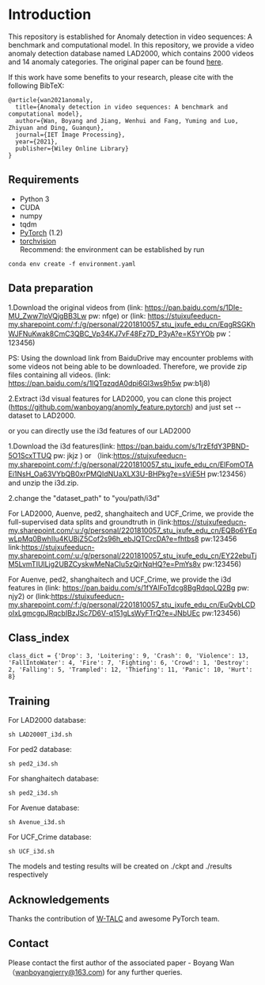 # Introduction
This repository is established for Anomaly detection in video sequences: A benchmark and computational model. In this repository, we provide a video anomaly detection database named LAD2000, which contains 2000 videos and 14 anomaly categories. The original paper can be found [here](https://arxiv.org/abs/2106.08570).

If this work have some benefits to your research, please cite with the following BibTeX:

```
@article{wan2021anomaly,
  title={Anomaly detection in video sequences: A benchmark and computational model},
  author={Wan, Boyang and Jiang, Wenhui and Fang, Yuming and Luo, Zhiyuan and Ding, Guanqun},
  journal={IET Image Processing},
  year={2021},
  publisher={Wiley Online Library}
}
```


## Requirements
* Python 3
* CUDA
* numpy
* tqdm
* [PyTorch](http://pytorch.org/) (1.2)
* [torchvision](http://pytorch.org/)  
Recommend: the environment can be established by run

```
conda env create -f environment.yaml
```


## Data preparation


1.Download the original videos from (link: https://pan.baidu.com/s/1DIe-MU_Zww7IpVQjgBB3Lw pw: nfge)  or (link: https://stujxufeeducn-my.sharepoint.com/:f:/g/personal/2201810057_stu_jxufe_edu_cn/EqgRSGKhWJFNuKwak8CmC3QBC_Vp34KJ7vF48Fz7D_P3yA?e=K5YYOb pw：123456)

PS: Using the download link from BaiduDrive may encounter problems with some videos not being able to be downloaded. Therefore, we provide zip files containing all videos. (link: https://pan.baidu.com/s/1lQTqzqdA0dpi6Gl3ws9h5w pw:b1j8)

2.Extract i3d visual features for LAD2000, you can clone this project (https://github.com/wanboyang/anomly_feature.pytorch) and just set --dataset to LAD2000.

or you can directly use the i3d features of our LAD2000

1.Download the i3d features(link: https://pan.baidu.com/s/1rzEfdY3PBND-5O1ScxTTUQ pw: jkjz ) or （link:https://stujxufeeducn-my.sharepoint.com/:f:/g/personal/2201810057_stu_jxufe_edu_cn/ElFomOTAEi1NsH_Oa63VYbQB0xrPMQIdNUaXLX3U-BHPkg?e=sViE5H pw:123456） and unzip the i3d.zip.

2.change the "dataset_path" to "you/path/i3d"

For LAD2000, Auenve, ped2, shanghaitech and UCF_Crime, we provide the full-supervised data splits and groundtruth in (link:https://stujxufeeducn-my.sharepoint.com/:u:/g/personal/2201810057_stu_jxufe_edu_cn/EQBo6YEqwLpMq0BwhIIu4KUBjZ5Cof2s96h_ebJQTCrcDA?e=fhtbs8 pw:123456 
link:https://stujxufeeducn-my.sharepoint.com/:u:/g/personal/2201810057_stu_jxufe_edu_cn/EY22ebuTjM5LvmTIUlLjg2UBZCyskwMeNaCIu5zQjrNqHQ?e=PmYs8v pw:123456)

For Auenve, ped2, shanghaitech and UCF_Crime, we provide the i3d features in (link: https://pan.baidu.com/s/1fYAlFoTdcg8BgRdqoLQ2Bg pw: njy2) or
(link:https://stujxufeeducn-my.sharepoint.com/:f:/g/personal/2201810057_stu_jxufe_edu_cn/EuQvbLCDoIxLgmcgpJRqcbIBzJSc7D6V-q151gLsWyFTrQ?e=JNbUEc pw:123456)

## Class_index
```
class_dict = {'Drop': 3, 'Loitering': 9, 'Crash': 0, 'Violence': 13, 'FallIntoWater': 4, 'Fire': 7, 'Fighting': 6, 'Crowd': 1, 'Destroy': 2, 'Falling': 5, 'Trampled': 12, 'Thiefing': 11, 'Panic': 10, 'Hurt': 8}

```

## Training

For LAD2000 database:

```
sh LAD2000T_i3d.sh
```

For ped2 database:

```
sh ped2_i3d.sh
```

For shanghaitech database:

```
sh ped2_i3d.sh
```

For Avenue database:

```
sh Avenue_i3d.sh
```

For UCF_Crime database:


```
sh UCF_i3d.sh
```

The models and testing results will be created on ./ckpt and ./results respectively

## Acknowledgements
Thanks the contribution of [W-TALC](https://github.com/sujoyp/wtalc-pytorch) and awesome PyTorch team.

## Contact
Please contact the first author of the associated paper - Boyang Wan （wanboyangjerry@163.com) for any further queries.
